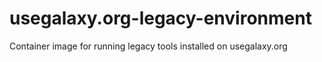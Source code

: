 # usegalaxy.org-legacy-environment
Container image for running legacy tools installed on usegalaxy.org
